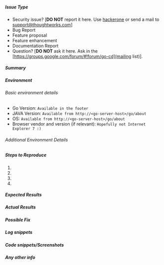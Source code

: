 ##### Issue Type

<!--- Please specify the issue type to help us categorize the issue, mention any one of the below types -->

- Security issue? [**DO NOT** report it here. Use [hackerone](https://hackerone.com/gocd) or send a mail to support@thoughtworks.com]
- Bug Report
- Feature proposal
- Feature enhancement
- Documentation Report
- Question? [**DO NOT** ask it here. Ask in the [https://groups.google.com/forum/#!forum/go-cd](mailing list)].

##### Summary

<!--- Provide a brief summary of the issue -->

##### Environment

<!--- 
Describe the environment in which you encountered this issue.
Details of the environment GoCD is running in can be fetched from the GoCD support api - http://<go-server-host>/go/api/support.
If you are pasting plain text, please surround it with 3 backticks on each side

```plain
paste any text output
to prevent formatting
```
-->

###### Basic environment details

<!--- We recommend providing the for us to reproduce the issue quicker -->

* Go Version: `Available in the footer`
* JAVA Version: `Available from http://<go-server-host>/go/about`
* OS: `Available from http://<go-server-host>/go/about`
* Browser vendor and version (if relevant): `Hopefully not Internet Explorer 7 :)`

###### Additional Environment Details

<!-- More environment details captured from the support API or other sources can be shared here -->

##### Steps to Reproduce

<!--- Provide a link to a live example, or an unambiguous set of steps to -->
<!--- reproduce this bug include code to reproduce, if relevant -->
1. 
2. 
3. 
4. 

##### Expected Results
<!--- Tell us what should happen -->

##### Actual Results
<!--- Tell us what happens instead -->

##### Possible Fix
<!--- Not obligatory, but suggest a fix or reason for the bug -->

##### Log snippets
<!--- 
If you could find any information/exceptions from the logs do provide it here. 
Do mask any confidential information which you don't want to be shared.
Remember to surround them in 3 backticks like this —

```
long log lines go here
```
-->

##### Code snippets/Screenshots
<!--- 
If you would like to share any code/screenshots please add it here.
Do mask any confidential information which you don't want to be shared.
Remember to surround them in 3 backticks like this —

```
long log lines go here
```
-->

##### Any other info
<!--- Provide any other information you would like to share to explain this issue more better -->
